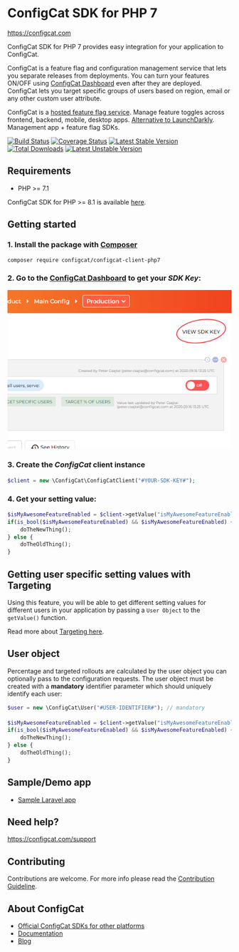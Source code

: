 # ConfigCat SDK for PHP 7
https://configcat.com

ConfigCat SDK for PHP 7 provides easy integration for your application to ConfigCat.

ConfigCat is a feature flag and configuration management service that lets you separate releases from deployments. You can turn your features ON/OFF using <a href="https://app.configcat.com" target="_blank">ConfigCat Dashboard</a> even after they are deployed. ConfigCat lets you target specific groups of users based on region, email or any other custom user attribute.

ConfigCat is a <a href="https://configcat.com" target="_blank">hosted feature flag service</a>. Manage feature toggles across frontend, backend, mobile, desktop apps. <a href="https://configcat.com" target="_blank">Alternative to LaunchDarkly</a>. Management app + feature flag SDKs.

[![Build Status](https://github.com/configcat/php7-sdk/actions/workflows/php-ci.yml/badge.svg?branch=main)](https://github.com/configcat/php7-sdk/actions/workflows/php-ci.yml)
[![Coverage Status](https://img.shields.io/codecov/c/github/ConfigCat/php7-sdk.svg)](https://codecov.io/gh/ConfigCat/php7-sdk)
[![Latest Stable Version](https://poser.pugx.org/configcat/configcat-client-php7/version)](https://packagist.org/packages/configcat/configcat-client-php7)
[![Total Downloads](https://poser.pugx.org/configcat/configcat-client-php7/downloads)](https://packagist.org/packages/configcat/configcat-client-php7)
[![Latest Unstable Version](https://poser.pugx.org/configcat/configcat-client-php7/v/unstable)](https://packagist.org/packages/configcat/configcat-client-php7)

## Requirements
- PHP >= 7.1

ConfigCat SDK for PHP >= 8.1 is available [here](https://github.com/configcat/php-sdk).

## Getting started

### 1. Install the package with [Composer](https://getcomposer.org/)
```shell
composer require configcat/configcat-client-php7
```

### 2. Go to the <a href="https://app.configcat.com/sdkkey" target="_blank">ConfigCat Dashboard</a> to get your *SDK Key*:
![SDK-KEY](https://raw.githubusercontent.com/ConfigCat/php7-sdk/main/media/readme02-3.png  "SDK-KEY")

### 3. Create the *ConfigCat* client instance
```php
$client = new \ConfigCat\ConfigCatClient("#YOUR-SDK-KEY#");
```

### 4. Get your setting value:
```php
$isMyAwesomeFeatureEnabled = $client->getValue("isMyAwesomeFeatureEnabled", false);
if(is_bool($isMyAwesomeFeatureEnabled) && $isMyAwesomeFeatureEnabled) {
    doTheNewThing();
} else {
    doTheOldThing();
}
```

## Getting user specific setting values with Targeting
Using this feature, you will be able to get different setting values for different users in your application by passing a `User Object` to the `getValue()` function.

Read more about [Targeting here](https://configcat.com/docs/advanced/targeting/).


## User object
Percentage and targeted rollouts are calculated by the user object you can optionally pass to the configuration requests.
The user object must be created with a **mandatory** identifier parameter which should uniquely identify each user:
```php
$user = new \ConfigCat\User("#USER-IDENTIFIER#"); // mandatory

$isMyAwesomeFeatureEnabled = $client->getValue("isMyAwesomeFeatureEnabled", false, $user);
if(is_bool($isMyAwesomeFeatureEnabled) && $isMyAwesomeFeatureEnabled) {
    doTheNewThing();
} else {
    doTheOldThing();
}
```

## Sample/Demo app
* [Sample Laravel app](https://github.com/ConfigCat/php7-sdk/tree/main/samples/laravel)

## Need help?
https://configcat.com/support

## Contributing
Contributions are welcome. For more info please read the [Contribution Guideline](CONTRIBUTING.md).

## About ConfigCat
- [Official ConfigCat SDKs for other platforms](https://github.com/configcat)
- [Documentation](https://configcat.com/docs)
- [Blog](https://configcat.com/blog)
